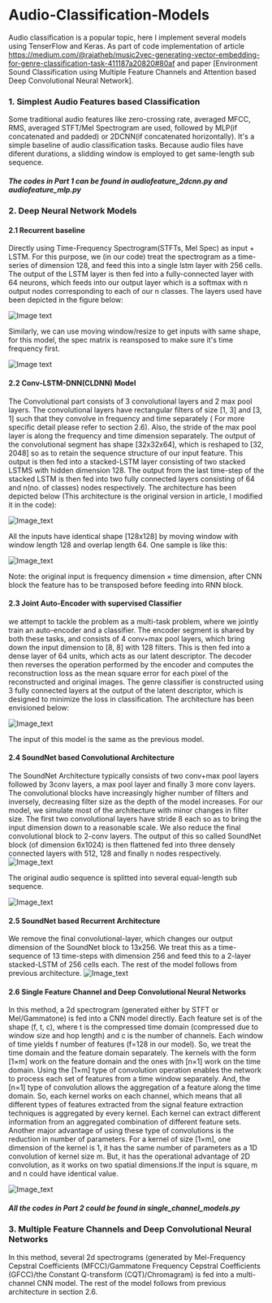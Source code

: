 # Audio-Classification-Models
Audio classification is a popular topic, here I implement several models using TenserFlow and Keras.
As part of code implementation of article https://medium.com/@rajatheb/music2vec-generating-vector-embedding-for-genre-classification-task-411187a20820#80af and paper 
[Environment Sound Classification using Multiple Feature Channels and Attention based Deep Convolutional Neural Network].

### 1. Simplest Audio Features based Classification
Some traditional audio features like zero-crossing rate, averaged MFCC, RMS, averaged STFT/Mel Spectrogram are used, followed by MLP(if concatenated and padded) or 2DCNN(if concatenated horizontally). It's a simple baseline of audio classification tasks.
Because audio files have diferent durations, a slidding window is employed to get same-length sub sequence.
##### The codes in Part 1 can be found in audiofeature_2dcnn.py and audiofeature_mlp.py
### 2. Deep Neural Network Models
#### 2.1 Recurrent baseline

Directly using Time-Frequency Spectrogram(STFTs, Mel Spec) as input + LSTM. For this purpose, we (in our code) treat the spectrogram as a time-series of dimension 128, and feed this into a single lstm layer with 256 cells. The output of the LSTM layer is then fed into a fully-connected layer with 64 neurons, which feeds into our output layer which is a softmax with n output nodes corresponding to each of our n classes. The layers used have been depicted in the figure below:

![Image text](https://github.com/WWH98932/Audio-Classification-Models/blob/master/images/direct_LSTM.jpg)

Similarly, we can use moving window/resize to get inputs with same shape, for this model, the spec matrix is reansposed to make sure it's time frequency first.

![Image text](https://github.com/WWH98932/Audio-Classification-Models/blob/master/images/spec_feature.png)
#### 2.2 Conv-LSTM-DNN(CLDNN) Model

The Convolutional part consists of 3 convolutional layers and 2 max pool layers. The convolutional layers have rectangular filters of size [1, 3] and [3, 1] such that they convolve in frequency and time separately ( For more specific detail please refer to section 2.6). Also, the stride of the max pool layer is along the frequency and time dimension separately. The output of the convolutional segment has shape [32x32x64], which is reshaped to [32, 2048] so as to retain the sequence structure of our input feature. This output is then fed into a stacked-LSTM layer consisting of two stacked LSTMS with hidden dimension 128. The output from the last time-step of the stacked LSTM is then fed into two fully connected layers consisting of 64 and n(no. of classes) nodes respectively. The architecture has been depicted below (This architecture is the original version in article, I modified it in the code):

![Image_text](https://github.com/WWH98932/Audio-Classification-Models/blob/master/images/CLDNN.jpg)

All the inputs have identical shape [128x128] by moving window with window length 128 and overlap length 64. One sample is like this:

![Image_text](https://github.com/WWH98932/Audio-Classification-Models/blob/master/images/spec_feature_notranspose.png)

Note: the original input is frequency dimension × time dimension, after CNN block the feature has to be transposed before feeding into RNN block.
#### 2.3 Joint Auto-Encoder with supervised Classifier
we attempt to tackle the problem as a multi-task problem, where we jointly train an auto-encoder and a classifier. The encoder segment is shared by both these tasks, and consists of 4 conv+max pool layers, which bring down the input dimension to [8, 8] with 128 filters. This is then fed into a dense layer of 64 units, which acts as our latent descriptor. The decoder then reverses the operation performed by the encoder and computes the reconstruction loss as the mean square error for each pixel of the reconstructed and original images. The genre classifier is constructed using 3 fully connected layers at the output of the latent descriptor, which is designed to minimize the loss in classification. The architecture has been envisioned below:

![Image_text](https://github.com/WWH98932/Audio-Classification-Models/blob/master/images/JAE.jpg)

The input of this model is the same as the previous model.
#### 2.4 SoundNet based Convolutional Architecture

The SoundNet Architecture typically consists of two conv+max pool layers followed by 3conv layers, a max pool layer and finally 3 more conv layers. The convolutional blocks have increasingly higher number of filters and inversely, decreasing filter size as the depth of the model increases. For our model, we simulate most of the architecture with minor changes in filter size. The first two convolutional layers have stride 8 each so as to bring the input dimension down to a reasonable scale. We also reduce the final convolutional block to 2-conv layers. The output of this so called SoundNet block (of dimension 6x1024) is then flattened fed into three densely connected layers with 512, 128 and finally n nodes respectively.
![Image_text](https://github.com/WWH98932/Audio-Classification-Models/blob/master/images/SoundNet_CNN.jpg)

The original audio sequence is splitted into several equal-length sub sequence.

![Image_text](https://github.com/WWH98932/Audio-Classification-Models/blob/master/images/sub_wav.png)
#### 2.5 SoundNet based Recurrent Architecture

We remove the final convolutional-layer, which changes our output dimension of the SoundNet block to 13x256. We treat this as a time-sequence of 13 time-steps with dimension 256 and feed this to a 2-layer stacked-LSTM of 256 cells each. The rest of the model follows from previous architecture.
![Image_text](https://github.com/WWH98932/Audio-Classification-Models/blob/master/images/SoundNet_LSTM.jpg)
#### 2.6 Single Feature Channel and Deep Convolutional Neural Networks
In this method, a 2d spectrogram (generated either by STFT or Mel/Gammatone) is fed into a CNN model directly. Each feature set is of the shape (f, t, c), where t is the compressed time domain (compressed due to window size and hop length) and c is the number of channels. Each window of time yields f number of features (f=128 in our model). So, we treat the time domain and the feature domain separately. The kernels with the form [1×m] work on the feature domain and the ones with [n×1] work on the time domain. Using the [1×m] type of convolution operation enables the network to process each set of features from a time window separately. And, the [n×1] type of convolution allows the aggregation of a feature along the time domain. So, each kernel works on each channel, which means that all different types of features extracted from the signal feature extraction techniques is aggregated by every kernel. Each kernel can extract different information from an aggregated combination of different feature sets. Another major advantage of using these type of convolutions is the reduction in number of parameters. For a kernel of size [1×m], one dimension of the kernel is 1, it has the same number of parameters as a 1D convolution of kernel size m. But, it has the operational advantage of 2D convolution, as it works on two spatial dimensions.If the input is square, m and n could have identical value.

![Image_text](https://github.com/WWH98932/Audio-Classification-Models/blob/master/images/Multi-channel-Sparable-CNN.png)

##### All the codes in Part 2 could be found in single_channel_models.py

### 3. Multiple Feature Channels and Deep Convolutional Neural Networks
In this method, several 2d spectrograms (generated by Mel-Frequency Cepstral Coefficients (MFCC)/Gammatone Frequency Cepstral Coefficients (GFCC)/the Constant Q-transform (CQT)/Chromagram) is fed into a multi-channel CNN model. The rest of the model follows from previous architecture in section 2.6.
